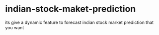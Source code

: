 # indian-stock-maket-prediction
its give a dynamic feature to forecast indian stock market prediction that you want
